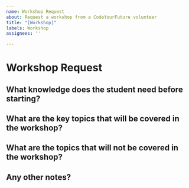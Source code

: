 ```yaml
---
name: Workshop Request
about: Request a workshop from a CodeYourFuture volunteer
title: "[Workshop]"
labels: Workshop
assignees: ''

---
```


# Workshop Request

<!--- What is the title of your workshop -->
##

## What knowledge does the student need before starting?

<!--- What your answer here. Be as precise as possible -->

## What are the key topics that will be covered in the workshop?

<!--- What your answer here. Be as precise as possible -->

## What are the topics that will **not** be covered in the workshop?

<!--- What your answer here. Be as precise as possible -->

## Any other notes?
